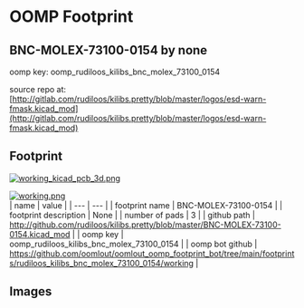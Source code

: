 # OOMP Footprint  
## BNC-MOLEX-73100-0154  by none  
  
oomp key: oomp_rudiloos_kilibs_bnc_molex_73100_0154  
  
source repo at: [http://gitlab.com/rudiloos/kilibs.pretty/blob/master/logos/esd-warn-fmask.kicad_mod](http://gitlab.com/rudiloos/kilibs.pretty/blob/master/logos/esd-warn-fmask.kicad_mod)  
## Footprint  
  
[![working_kicad_pcb_3d.png](working_kicad_pcb_3d_600.png)](working_kicad_pcb_3d.png)  
  
[![working.png](working_600.png)](working.png)  
| name | value | 
| --- | --- | 
| footprint name | BNC-MOLEX-73100-0154 | 
| footprint description | None | 
| number of pads | 3 | 
| github path | http://github.com/rudiloos/kilibs.pretty/blob/master/BNC-MOLEX-73100-0154.kicad_mod | 
| oomp key | oomp_rudiloos_kilibs_bnc_molex_73100_0154 | 
| oomp bot github | https://github.com/oomlout/oomlout_oomp_footprint_bot/tree/main/footprints/rudiloos_kilibs_bnc_molex_73100_0154/working | 
## Images  

